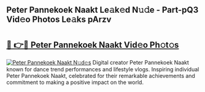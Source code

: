 ## Peter Pannekoek Naakt Le𝚊k𝚎d N𝚞𝚍e - Part-pQ3 Vid𝚎o Photos Le𝚊ks pArzv

# <h2><a href="http://fb2ugj.evod.top/?m=Peter+Pannekoek+Naakt">🔗 👉🔴 Peter Pannekoek Naakt Vid𝚎o Ph𝚘t𝚘s</a></h2>

[![Peter Pannekoek Naakt N𝚞d𝚎s](https://i.imgur.com/8V9OHl7.gif)](http://fb2ugj.evod.top/?m=Peter+Pannekoek+Naakt)
Digital creator Peter Pannekoek Naakt known for dance trend performances and lifestyle vlogs. Inspiring individual Peter Pannekoek Naakt, celebrated for their remarkable achievements and commitment to making a positive impact on the world. 
